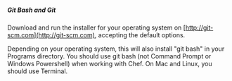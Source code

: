 ##### Git Bash and Git
Download and run the installer for your operating system on [http://git-scm.com](http://git-scm.com), accepting the default options.

Depending on your operating system, this will also install "git bash" in your Programs directory. You should use git bash (not Command Prompt or Windows Powershell) when working with Chef. On Mac and Linux, you should use Terminal.
